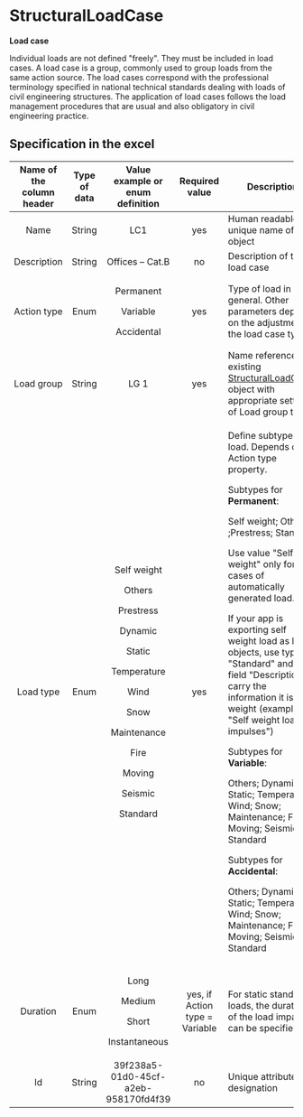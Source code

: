 # StructuralLoadCase

**Load case**

Individual loads are not defined "freely". They must be included in load cases. A load case is a group, commonly used to group loads from the same action source. The load cases correspond with the professional terminology specified in national technical standards dealing with loads of civil engineering structures. The application of load cases follows the load management procedures that are usual and also obligatory in civil engineering practice.

## Specification in the excel

| **Name of the column header** | **Type of data** |                                                                                                                      **Value example or enum definition**                                                                                                                     |       **Required value**       | **Description**                                                                                                                                                                                                                                                                                                                                                                                                                                                                                                                                                                                                                                                                                                                                                             |
| :---------------------------: | :--------------: | :---------------------------------------------------------------------------------------------------------------------------------------------------------------------------------------------------------------------------------------------------------------------------: | :----------------------------: | --------------------------------------------------------------------------------------------------------------------------------------------------------------------------------------------------------------------------------------------------------------------------------------------------------------------------------------------------------------------------------------------------------------------------------------------------------------------------------------------------------------------------------------------------------------------------------------------------------------------------------------------------------------------------------------------------------------------------------------------------------------------------- |
|              Name             |      String      |                                                                                                                                      LC1                                                                                                                                      |               yes              | Human readable unique name of the object                                                                                                                                                                                                                                                                                                                                                                                                                                                                                                                                                                                                                                                                                                                                    |
|          Description          |      String      |                                                                                                                                Offices – Cat.B                                                                                                                                |               no               | Description of the load case                                                                                                                                                                                                                                                                                                                                                                                                                                                                                                                                                                                                                                                                                                                                                |
|          Action type          |       Enum       |                                                                                                         <p>Permanent</p><p></p><p>Variable</p><p></p><p>Accidental</p>                                                                                                        |               yes              | Type of load in general. Other parameters depend on the adjustment of the load case type                                                                                                                                                                                                                                                                                                                                                                                                                                                                                                                                                                                                                                                                                    |
|           Load group          |      String      |                                                                                                                                      LG 1                                                                                                                                     |               yes              | Name reference to existing [StructuralLoadGroup](structuralloadgroup.md) object with appropriate settings of Load group type                                                                                                                                                                                                                                                                                                                                                                                                                                                                                                                                                                                                                                     |
|           Load type           |       Enum       | <p>Self weight</p><p></p><p>Others</p><p></p><p>Prestress</p><p></p><p>Dynamic</p><p></p><p>Static</p><p></p><p>Temperature</p><p></p><p>Wind</p><p></p><p>Snow</p><p></p><p>Maintenance</p><p></p><p>Fire</p><p></p><p>Moving</p><p></p><p>Seismic</p><p></p><p>Standard</p> |               yes              | <p>Define subtype of load. Depends on Action type property.</p><p></p><p>Subtypes for <strong>Permanent</strong>:</p><p>Self weight; Others ;Prestress; Standard</p><p>Use value "Self weight" only for cases of automatically generated load.</p><p>If your app is exporting self weight load as load objects, use type "Standard" and use field "Description" to carry the information it is Self weight (example: "Self weight load impulses")</p><p></p><p>Subtypes for <strong>Variable</strong>:</p><p>Others; Dynamic; Static; Temperature; Wind; Snow; Maintenance; Fire; Moving; Seismic; Standard</p><p></p><p>Subtypes for <strong>Accidental</strong>:</p><p>Others; Dynamic; Static; Temperature; Wind; Snow; Maintenance; Fire; Moving; Seismic; Standard</p> |
|            Duration           |       Enum       |                                                                                                 <p>Long</p><p></p><p>Medium</p><p></p><p>Short</p><p></p><p>Instantaneous</p>                                                                                                 | yes, if Action type = Variable | For static standard loads, the duration of the load impact can be specified                                                                                                                                                                                                                                                                                                                                                                                                                                                                                                                                                                                                                                                                                                 |
|               Id              |      String      |                                                                                                                      39f238a5-01d0-45cf-a2eb-958170fd4f39                                                                                                                     |               no               | Unique attribute designation                                                                                                                                                                                                                                                                                                                                                                                                                                                                                                                                                                                                                                                                                                                                                |
